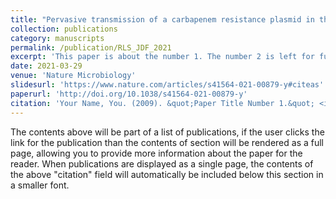```yaml
---
title: "Pervasive transmission of a carbapenem resistance plasmid in the gut microbiota of hospitalized patients"
collection: publications
category: manuscripts
permalink: /publication/RLS_JDF_2021
excerpt: 'This paper is about the number 1. The number 2 is left for future work.'
date: 2021-03-29
venue: 'Nature Microbiology'
slidesurl: 'https://www.nature.com/articles/s41564-021-00879-y#citeas'
paperurl: 'http://doi.org/10.1038/s41564-021-00879-y'
citation: 'Your Name, You. (2009). &quot;Paper Title Number 1.&quot; <i> Nature Microbiology </i>. 1(1).'
---
```


The contents above will be part of a list of publications, if the user clicks the link for the publication than the contents of section will be rendered as a full page, allowing you to provide more information about the paper for the reader. When publications are displayed as a single page, the contents of the above "citation" field will automatically be included below this section in a smaller font.
